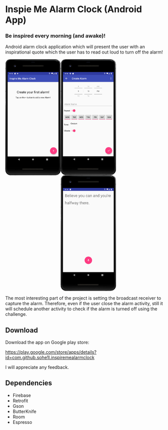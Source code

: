 # Inspie Me Alarm Clock (Android App)
### Be inspired every morning (and awake)!



Android alarm clock application which will present the user with an inspirational quote which the user has to read out loud to turn off the alarm!

<div style="overflow: auto;">
  <img src="graphics/sc_dashboard.jpg" width="175" style="float:left">
  <img src="graphics/sc_create_alarm.jpg" width="175" style="float:left">
  <img src="graphics/sc_alarm.jpg" width="175" style="float:left">
</div>

<!-- 

![Dashboard](graphics/sc_dashboard.jpg | width=100) ![New Alarm](graphics/sc_dashboard.jpg | width=100) ![Alarm](graphics/sc_dashboard.jpg | width=100) -->


The most interesting part of the project is setting the broadcast receiver to capture the alarm. Therefore, even if the user close the alarm activity, still it will schedule another activity to check if the alarm is turned off using the challenge.

## Download

Download the app on Google play store:

https://play.google.com/store/apps/details?id=com.github.sohe1l.inspiremealarmclock

I will appreciate any feedback.


## Dependencies

* Firebase
* Retrofit
* Gson
* ButterKnife
* Room
* Espresso